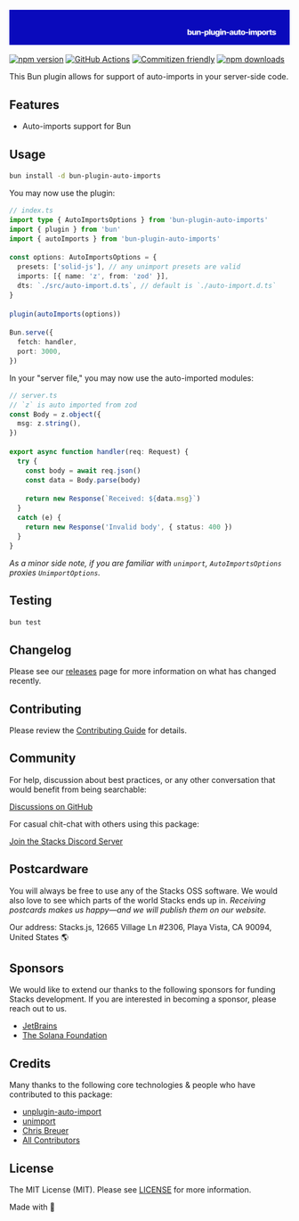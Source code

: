 ![Social Card of Bun Plugin Auto Imports](https://github.com/stacksjs/bun-plugin-auto-imports/blob/main/.github/art/cover.png)

[![npm version][npm-version-src]][npm-version-href]
[![GitHub Actions][github-actions-src]][github-actions-href]
[![Commitizen friendly](https://img.shields.io/badge/commitizen-friendly-brightgreen.svg)](http://commitizen.github.io/cz-cli/)
[![npm downloads][npm-downloads-src]][npm-downloads-href]
<!-- [![Codecov][codecov-src]][codecov-href] -->

This Bun plugin allows for support of auto-imports in your server-side code.

## Features

- Auto-imports support for Bun

## Usage

```bash
bun install -d bun-plugin-auto-imports
```

You may now use the plugin:

```ts
// index.ts
import type { AutoImportsOptions } from 'bun-plugin-auto-imports'
import { plugin } from 'bun'
import { autoImports } from 'bun-plugin-auto-imports'

const options: AutoImportsOptions = {
  presets: ['solid-js'], // any unimport presets are valid
  imports: [{ name: 'z', from: 'zod' }],
  dts: `./src/auto-import.d.ts`, // default is `./auto-import.d.ts`
}

plugin(autoImports(options))

Bun.serve({
  fetch: handler,
  port: 3000,
})
```

In your "server file," you may now use the auto-imported modules:

```ts
// server.ts
// `z` is auto imported from zod
const Body = z.object({
  msg: z.string(),
})

export async function handler(req: Request) {
  try {
    const body = await req.json()
    const data = Body.parse(body)

    return new Response(`Received: ${data.msg}`)
  }
  catch (e) {
    return new Response('Invalid body', { status: 400 })
  }
}
```

_As a minor side note, if you are familiar with `unimport`, `AutoImportsOptions` proxies `UnimportOptions`._

## Testing

```bash
bun test
```

## Changelog

Please see our [releases](https://github.com/stacksjs/bun-plugin-auto-imports/releases) page for more information on what has changed recently.

## Contributing

Please review the [Contributing Guide](https://github.com/stacksjs/contributing) for details.

## Community

For help, discussion about best practices, or any other conversation that would benefit from being searchable:

[Discussions on GitHub](https://github.com/stacksjs/stacks/discussions)

For casual chit-chat with others using this package:

[Join the Stacks Discord Server](https://discord.gg/stacksjs)

## Postcardware

You will always be free to use any of the Stacks OSS software. We would also love to see which parts of the world Stacks ends up in. _Receiving postcards makes us happy—and we will publish them on our website._

Our address: Stacks.js, 12665 Village Ln #2306, Playa Vista, CA 90094, United States 🌎

## Sponsors

We would like to extend our thanks to the following sponsors for funding Stacks development. If you are interested in becoming a sponsor, please reach out to us.

- [JetBrains](https://www.jetbrains.com/)
- [The Solana Foundation](https://solana.com/)

## Credits

Many thanks to the following core technologies & people who have contributed to this package:

- [unplugin-auto-import](https://github.com/unplugin/unplugin-auto-import)
- [unimport](https://github.com/unjs/unimport)
- [Chris Breuer](https://github.com/chrisbbreuer)
- [All Contributors](../../contributors)

## License

The MIT License (MIT). Please see [LICENSE](https://github.com/stacksjs/bun-plugin-auto-imports/tree/main/LICENSE.md) for more information.

Made with 💙

<!-- Badges -->
[npm-version-src]: <https://img.shields.io/npm/v/bun-plugin-auto-imports?style=flat-square>
[npm-version-href]: <https://npmjs.com/package/bun-plugin-auto-imports>
[npm-downloads-src]: <https://img.shields.io/npm/dm/bun-plugin-auto-imports?style=flat-square>
[npm-downloads-href]: <https://npmjs.com/package/bun-plugin-auto-imports>
[github-actions-src]: <https://img.shields.io/github/actions/workflow/status/stacksjs/bun-plugin-auto-imports/ci.yml?style=flat-square&branch=main>
[github-actions-href]: <https://github.com/stacksjs/bun-plugin-auto-imports/actions?query=workflow%3Aci>

<!-- [codecov-src]: https://img.shields.io/codecov/c/gh/stacksjs/bun-plugin-auto-imports/main?style=flat-square
[codecov-href]: https://codecov.io/gh/stacksjs/bun-plugin-auto-imports -->
